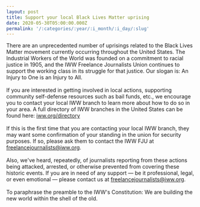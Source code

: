 ```yaml
---
layout: post
title: Support your local Black Lives Matter uprising
date: 2020-05-30T05:00:00.000Z
permalink: '/:categories/:year/:i_month/:i_day/:slug'
---
```

There are an unprecedented number of uprisings related to the Black Lives Matter movement currently occurring throughout the United States. The Industrial Workers of the World was founded on a commitment to racial justice in 1905, and the IWW Freelance Journalists Union continues to support the working class in its struggle for that justice. Our slogan is: An Injury to One is an Injury to All.<br><br>
If you are interested in getting involved in local actions, supporting community self-defense resources such as bail funds, etc., we encourage you to contact your local IWW branch to learn more about how to do so in your area. A full directory of IWW branches in the United States can be found here: [iww.org/directory](https://iww.org/directory)<br><br> 
If this is the first time that you are contacting your local IWW branch, they may want some confirmation of your standing in the union for security purposes. If so, please ask them to contact the IWW FJU at [freelancejournalists@iww.org](mailto:freelancejournalists@iww.org).<br><br> 
Also, we've heard, repeatedly, of journalists reporting from these actions being attacked, arrested, or otherwise prevented from covering these historic events. If you are in need of any support — be it professional, legal, or even emotional — please contact us at [freelancejournalists@iww.org](mailto:freelancejournalists@iww.org).<br><br>
To paraphrase the preamble to the IWW's Constitution: We are building the new world within the shell of the old.
